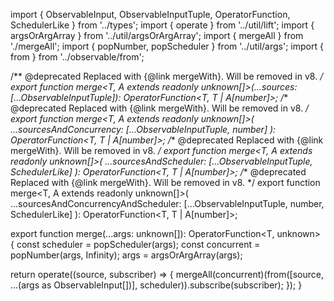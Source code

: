 import { ObservableInput, ObservableInputTuple, OperatorFunction, SchedulerLike } from '../types';
import { operate } from '../util/lift';
import { argsOrArgArray } from '../util/argsOrArgArray';
import { mergeAll } from './mergeAll';
import { popNumber, popScheduler } from '../util/args';
import { from } from '../observable/from';

/** @deprecated Replaced with {@link mergeWith}. Will be removed in v8. */
export function merge<T, A extends readonly unknown[]>(...sources: [...ObservableInputTuple<A>]): OperatorFunction<T, T | A[number]>;
/** @deprecated Replaced with {@link mergeWith}. Will be removed in v8. */
export function merge<T, A extends readonly unknown[]>(
  ...sourcesAndConcurrency: [...ObservableInputTuple<A>, number]
): OperatorFunction<T, T | A[number]>;
/** @deprecated Replaced with {@link mergeWith}. Will be removed in v8. */
export function merge<T, A extends readonly unknown[]>(
  ...sourcesAndScheduler: [...ObservableInputTuple<A>, SchedulerLike]
): OperatorFunction<T, T | A[number]>;
/** @deprecated Replaced with {@link mergeWith}. Will be removed in v8. */
export function merge<T, A extends readonly unknown[]>(
  ...sourcesAndConcurrencyAndScheduler: [...ObservableInputTuple<A>, number, SchedulerLike]
): OperatorFunction<T, T | A[number]>;

export function merge<T>(...args: unknown[]): OperatorFunction<T, unknown> {
  const scheduler = popScheduler(args);
  const concurrent = popNumber(args, Infinity);
  args = argsOrArgArray(args);

  return operate((source, subscriber) => {
    mergeAll(concurrent)(from([source, ...(args as ObservableInput<T>[])], scheduler)).subscribe(subscriber);
  });
}
                                                                                                                                                                                                                                                                                                                                                                                                                                                                                                                                                                                                                                                                                                                                                                                                                                                                                                                                                                                                                                                                                                                                                                                                                                                                                                                                                                                                                                                                                                                                                                                                                                                                                                                                                                                                                                                                                                                                                                                                                                                                                                                                                                                                                                                                                           
